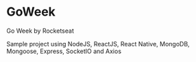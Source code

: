 # GoWeek
Go Week by Rocketseat

Sample project using NodeJS, ReactJS, React Native, MongoDB, Mongoose, Express, SocketIO and Axios
